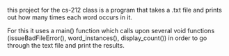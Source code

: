 this project for the cs-212 class is a program that takes a .txt file and prints out how many times each word occurs in it. 

For this it uses a main() function which calls upon several void functions (issueBadFileError(), word_instances(), display_count()) in order to go through the text file and print the results. 

